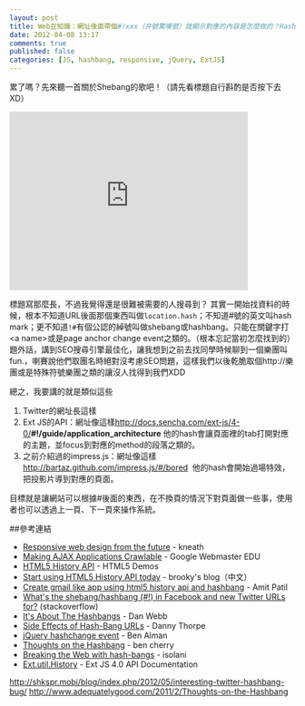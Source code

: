 ```yaml
---
layout: post
title: Web豆知識：網址後面帶個#!xxx（井號驚嘆號）就顯示對應的內容是怎麼做的？Hashbang/Shebang URL 與 Responsive Web Design
date: 2012-04-08 13:17
comments: true
published: false
categories: [JS, hashbang, responsive, jQuery, ExtJS]
---
```

累了嗎？先來聽一首關於Shebang的歌吧！（請先看標題自行斟酌是否按下去XD）
<iframe width="420" height="315" src="http://www.youtube.com/embed/5ihtX86JzmA?rel=0" frameborder="0" allowfullscreen></iframe>

<!--
location.hash與onhashchange event (Ext.history/jQuery.history)
-->


標題寫那麼長，不過我覺得還是很難被需要的人搜尋到？
其實一開始找資料的時候，根本不知道URL後面那個東西叫做`location.hash`；不知道#號的英文叫hash mark；更不知道`!#`有個公認的綽號叫做shebang或hashbang。只能在關鍵字打&lt;a name&gt;或是page anchor change event之類的。（根本忘記當初怎麼找到的）
題外話，講到SEO搜尋引擎最佳化，讓我想到之前去找同學時候聊到一個樂團叫fun.，喇賽說他們取團名時絕對沒考慮SEO問題，這樣我們以後乾脆取個http://樂團或是特殊符號樂團之類的讓沒人找得到我們XDD


總之，我要講的就是類似這些
1.	Twitter的網址長這樣
2.	Ext JS的API：網址像這樣<a href="http://docs.sencha.com/ext-js/4-0/#!/guide/application_architecture">http://docs.sencha.com/ext-js/4-0/<b>#!/guide/application_architecture</b></a>&nbsp;他的hash會讓頁面裡的tab打開對應的主題，並focus到對應的method的段落之類的。</li>
3.	之前介紹過的impress.js：網址像這樣
<a href="http://bartaz.github.com/impress.js/#/bored">http://bartaz.github.com/impress.js/#/bored</a>&nbsp;
他的hash會開始過場特效，把投影片導到對應的頁面。</li>


目標就是讓網站可以根據#後面的東西，在不換頁的情況下對頁面做一些事，使用者也可以透過上一頁、下一頁來操作系統。

<script async class="speakerdeck-embed" data-id="4de55b8d5753082e3c000002" data-ratio="1.3333333333333333" src="//speakerdeck.com/assets/embed.js"></script>

##參考連結
*	[Responsive web design from the future][responsive] - kneath
*	[Making AJAX Applications Crawlable][crawl] - Google Webmaster EDU
*	[HTML5 History API][html5] - HTML5 Demos
*	[Start using HTML5 History API today][brooky] - brooky's blog（中文）
*	[Create gmail like app using html5 history api and hashbang][gmail] - Amit Patil
*	[What's the shebang/hashbang (#!) in Facebook and new Twitter URLs for?][stack] (stackoverflow)
*	[It's About The Hashbangs][dan] - Dan Webb
*	[Side Effects of Hash-Bang URLs][side] - Danny Thorpe
*	[jQuery hashchange event][jquery] - Ben Alman
*	[Thoughts on the Hashbang][thoughts] - ben cherry
*	[Breaking the Web with hash-bangs][breaking] - isolani
*	[Ext.util.History][ext] - Ext JS 4.0 API Documentation

[responsive]: http://warpspire.com/talks/responsive/
[crawl]: https://developers.google.com/webmasters/ajax-crawling/?hl=zh-TW
[html5]: http://html5demos.com/history/
[brooky]: http://brooky.cc/2011/06/27/start-using-html5-history-api-today/
[gmail]: http://www.amitpatil.me/create-gmail-like-app-using-html5-history-api-and-hashbang/
[stack]: http://stackoverflow.com/questions/3009380/
[dan]: http://danwebb.net/2011/5/28/it-is-about-the-hashbangs
[side]: http://dannythorpe.com/2011/02/09/side-effects-of-hash-bang-urls/
[jquery]: http://benalman.com/projects/jquery-hashchange-plugin/
[ext]: http://docs.sencha.com/ext-js/4-0/#!/api/Ext.util.History
[thoughts]: http://www.adequatelygood.com/2011/2/Thoughts-on-the-Hashbang
[breaking]: http://isolani.co.uk/blog/javascript/BreakingTheWebWithHashBangs
http://shkspr.mobi/blog/index.php/2012/05/interesting-twitter-hashbang-bug/
http://www.adequatelygood.com/2011/2/Thoughts-on-the-Hashbang
